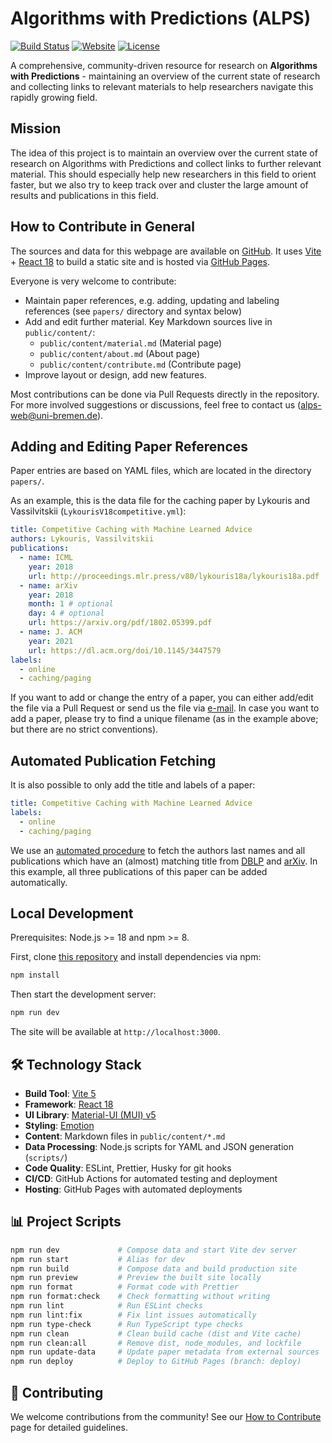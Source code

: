 # Algorithms with Predictions (ALPS)

[![Build Status](https://github.com/algorithms-with-predictions/algorithms-with-predictions.github.io/workflows/CI%2FCD%20Pipeline/badge.svg)](https://github.com/algorithms-with-predictions/algorithms-with-predictions.github.io/actions)
[![Website](https://img.shields.io/website?url=https%3A%2F%2Falgorithms-with-predictions.github.io)](https://algorithms-with-predictions.github.io)
[![License](https://img.shields.io/github/license/algorithms-with-predictions/algorithms-with-predictions.github.io)](LICENSE)

A comprehensive, community-driven resource for research on **Algorithms with Predictions** -
maintaining an overview of the current state of research and collecting links to relevant materials
to help researchers navigate this rapidly growing field.

## Mission

The idea of this project is to maintain an overview over the current state of research on Algorithms
with Predictions and collect links to further relevant material. This should especially help new
researchers in this field to orient faster, but we also try to keep track over and cluster the large
amount of results and publications in this field.

## How to Contribute in General

The sources and data for this webpage are available on
[GitHub](https://github.com/algorithms-with-predictions/algorithms-with-predictions.github.io). It
uses [Vite](https://vitejs.dev/) + [React 18](https://react.dev/) to build a static site and is
hosted via [GitHub Pages](https://pages.github.com/).

Everyone is very welcome to contribute:

- Maintain paper references, e.g. adding, updating and labeling references (see `papers/` directory
  and syntax below)
- Add and edit further material. Key Markdown sources live in `public/content/`:
  - `public/content/material.md` (Material page)
  - `public/content/about.md` (About page)
  - `public/content/contribute.md` (Contribute page)
- Improve layout or design, add new features.

Most contributions can be done via Pull Requests directly in the repository. For more involved
suggestions or discussions, feel free to contact us
([alps-web@uni-bremen.de](mailto:alps-web@uni-bremen.de)).

## Adding and Editing Paper References

Paper entries are based on YAML files, which are located in the directory `papers/`.

As an example, this is the data file for the caching paper by Lykouris and Vassilvitskii
(`LykourisV18competitive.yml`):

```yml
title: Competitive Caching with Machine Learned Advice
authors: Lykouris, Vassilvitskii
publications:
  - name: ICML
    year: 2018
    url: http://proceedings.mlr.press/v80/lykouris18a/lykouris18a.pdf
  - name: arXiv
    year: 2018
    month: 1 # optional
    day: 4 # optional
    url: https://arxiv.org/pdf/1802.05399.pdf
  - name: J. ACM
    year: 2021
    url: https://dl.acm.org/doi/10.1145/3447579
labels:
  - online
  - caching/paging
```

If you want to add or change the entry of a paper, you can either add/edit the file via a Pull
Request or send us the file via [e-mail](mailto:alps-web@uni-bremen.de). In case you want to add a
paper, please try to find a unique filename (as in the example above; but there are no strict
conventions).

## Automated Publication Fetching

It is also possible to only add the title and labels of a paper:

```yml
title: Competitive Caching with Machine Learned Advice
labels:
  - online
  - caching/paging
```

We use an
[automated procedure](https://github.com/algorithms-with-predictions/algorithms-with-predictions.github.io/blob/main/scripts/updateData.mjs)
to fetch the authors last names and all publications which have an (almost) matching title from
[DBLP](https://dblp.org) and [arXiv](https://arxiv.org). In this example, all three publications of
this paper can be added automatically.

## Local Development

Prerequisites: Node.js >= 18 and npm >= 8.

First, clone
[this repository](https://github.com/algorithms-with-predictions/algorithms-with-predictions.github.io)
and install dependencies via npm:

```bash
npm install
```

Then start the development server:

```bash
npm run dev
```

The site will be available at `http://localhost:3000`.

## 🛠️ Technology Stack

- **Build Tool**: [Vite 5](https://vitejs.dev/)
- **Framework**: [React 18](https://react.dev/)
- **UI Library**: [Material-UI (MUI) v5](https://mui.com/)
- **Styling**: [Emotion](https://emotion.sh/)
- **Content**: Markdown files in `public/content/*.md`
- **Data Processing**: Node.js scripts for YAML and JSON generation (`scripts/`)
- **Code Quality**: ESLint, Prettier, Husky for git hooks
- **CI/CD**: GitHub Actions for automated testing and deployment
- **Hosting**: GitHub Pages with automated deployments

## 📊 Project Scripts

```bash
npm run dev             # Compose data and start Vite dev server
npm run start           # Alias for dev
npm run build           # Compose data and build production site
npm run preview         # Preview the built site locally
npm run format          # Format code with Prettier
npm run format:check    # Check formatting without writing
npm run lint            # Run ESLint checks
npm run lint:fix        # Fix lint issues automatically
npm run type-check      # Run TypeScript type checks
npm run clean           # Clean build cache (dist and Vite cache)
npm run clean:all       # Remove dist, node_modules, and lockfile
npm run update-data     # Update paper metadata from external sources
npm run deploy          # Deploy to GitHub Pages (branch: deploy)
```

## 🤝 Contributing

We welcome contributions from the community! See our
[How to Contribute](https://algorithms-with-predictions.github.io/contribute) page for detailed
guidelines.
